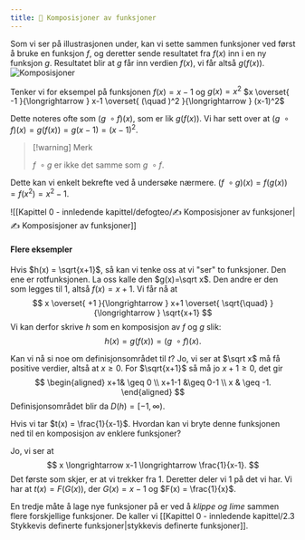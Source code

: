 ```yaml
---
title: 📄 Komposisjoner av funksjoner
---
```

Som vi ser på illustrasjonen under, kan vi sette sammen funksjoner ved først å bruke en funksjon $f$, og deretter sende resultatet fra $f(x)$ inn i en ny funksjon $g$. Resultatet blir at $g$ får inn verdien $f(x)$, vi får altså $g(f(x))$.
![Komposisjoner](Files/komposisjoner.svg)

Tenker vi for eksempel på funksjonen $f(x) = x-1$ og $g(x) = x^2$
$x \overset{ -1 }{\longrightarrow  } x-1 \overset{ (\quad )^2 }{\longrightarrow  } (x-1)^2$

Dette noteres ofte som $(g\ \circ f)(x)$, som er lik $g(f(x))$. Vi har sett over at $(g\ \circ f)(x) = g(f(x)) = g(x-1) = (x-1)^2$. 

> [!warning] Merk  
>  
> $f\ \circ g$ er ikke det samme som $g \ \circ f$. 

Dette kan vi enkelt bekrefte ved å undersøke nærmere.
$(f\ \circ g)(x) = f(g(x)) = f(x^2) = x^2-1$.

![[Kapittel 0 - innledende kapittel/defogteo/✍️ Komposisjoner av funksjoner|✍️ Komposisjoner av funksjoner]]


#### Flere eksempler

Hvis $h(x) = \sqrt{x+1}$, så kan vi tenke oss at vi "ser" to funksjoner. Den ene er rotfunksjonen. La oss kalle den $g(x)=\sqrt x$. Den andre er den som legges til 1, altså $f(x) = x+1$. Vi får nå at 
$$
x \overset{ +1 }{\longrightarrow  } x+1 \overset{ \sqrt{\quad} }{\longrightarrow  } \sqrt{x+1}
$$
Vi kan derfor skrive $h$ som en komposisjon av $f$ og $g$ slik:
$$
h(x) = g(f(x))  = (g\ \circ f)(x).
$$

Kan vi nå si noe om definisjonsområdet til $t$? Jo, vi ser at $\sqrt x$ må få positive verdier, altså at $x\geq 0$. For $\sqrt{x+1}$ så må jo $x+1 \geq 0$, det gir
$$
\begin{aligned} 
  x+1& \geq 0 \\
  x+1-1 &\geq 0-1 \\
  x & \geq -1.
\end{aligned} 
$$
Definisjonsområdet blir da $D(h) = [-1,\infty).$

Hvis vi tar $t(x) = \frac{1}{x-1}$. Hvordan kan vi bryte denne funksjonen ned til en komposisjon av enklere funksjoner?

Jo, vi ser at
$$
x \longrightarrow x-1 \longrightarrow \frac{1}{x-1}.
$$
Det første som skjer, er at vi trekker fra 1. Deretter deler vi 1 på det vi har. Vi har at $t(x) = F(G(x))$, der $G(x)  = x-1$ og $F(x) = \frac{1}{x}$. 

En tredje måte å lage nye funksjoner på er ved å *klippe og lime* sammen flere forskjellige funksjoner. De kaller vi [[Kapittel 0 - innledende kapittel/2.3 Stykkevis definerte funksjoner|stykkevis definerte funksjoner]].